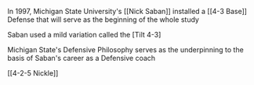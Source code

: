 In 1997, Michigan State University's [[Nick Saban]] installed a [[4-3 Base]] Defense that will serve as the beginning of the whole study

Saban used a mild variation called the [Tilt 4-3]

Michigan State's Defensive Philosophy serves as the underpinning to the basis of Saban's career as a Defensive coach

[[4-2-5 Nickle]]
